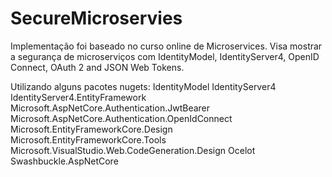 # SecureMicroservies

Implementação foi baseado no curso online de Microservices. Visa mostrar a segurança de microserviços com
IdentityModel, IdentityServer4, OpenID Connect, OAuth 2 and JSON Web Tokens.

Utilizando alguns pacotes nugets:
IdentityModel
IdentityServer4
IdentityServer4.EntityFramework
Microsoft.AspNetCore.Authentication.JwtBearer
Microsoft.AspNetCore.Authentication.OpenIdConnect
Microsoft.EntityFrameworkCore.Design
Microsoft.EntityFrameworkCore.Tools
Microsoft.VisualStudio.Web.CodeGeneration.Design
Ocelot
Swashbuckle.AspNetCore
